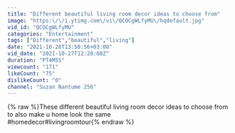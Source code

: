 ```yaml
---
title: "Different beautiful living room decor ideas to choose from"
image: "https:\/\/i.ytimg.com\/vi\/QCOCgWLfyMU\/hqdefault.jpg"
vid_id: "QCOCgWLfyMU"
categories: "Entertainment"
tags: ["Different","beautiful","living"]
date: "2021-10-28T13:50:56+03:00"
vid_date: "2021-10-27T12:20:08Z"
duration: "PT4M5S"
viewcount: "171"
likeCount: "75"
dislikeCount: "0"
channel: "Suzan Nantume 256"
---
```

{% raw %}These different beautiful living room decor ideas to choose from to also make u home look the same<br />#homedecor#livingroomtour{% endraw %}
